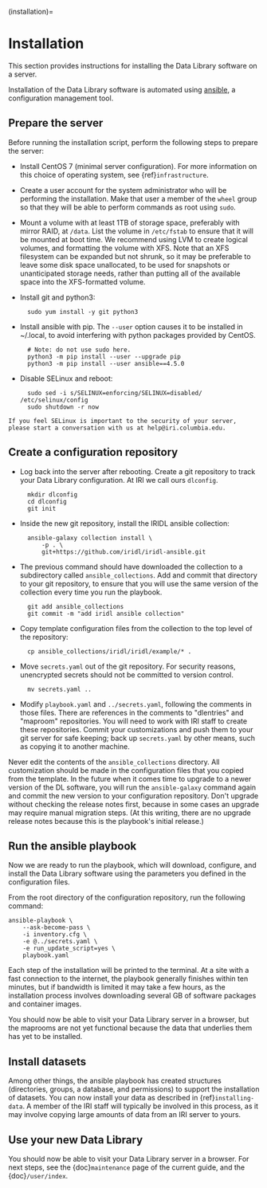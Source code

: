 (installation)=
# Installation
This section provides instructions for installing the Data Library software on a server.

Installation of the Data Library software is automated using [ansible](https://docs.ansible.com/ansible_community.html), a configuration management tool.

## Prepare the server
Before running the installation script, perform the following steps to prepare the server:
* Install CentOS 7 (minimal server configuration). For more information on this choice of operating system, see {ref}`infrastructure`.
* Create a user account for the system administrator who will be performing the installation. Make that user a member of the `wheel` group so that they will be able to perform commands as root using `sudo`.
* Mount a volume with at least 1TB of storage space, preferably with mirror RAID, at `/data`. List the volume in `/etc/fstab` to ensure that it will be mounted at boot time. We recommend using LVM to create logical volumes, and formatting the volume with XFS. Note that an XFS filesystem can be expanded but not shrunk, so it may be preferable to leave some disk space unallocated, to be used for snapshots or unanticipated storage needs, rather than putting all of the available space into the XFS-formatted volume.
* Install git and python3:

        sudo yum install -y git python3

* Install ansible with pip. The `--user` option causes it to be installed in ~/.local, to avoid interfering with python packages provided by CentOS.

        # Note: do not use sudo here.
        python3 -m pip install --user --upgrade pip
        python3 -m pip install --user ansible==4.5.0

* Disable SELinux and reboot:

        sudo sed -i s/SELINUX=enforcing/SELINUX=disabled/ /etc/selinux/config
        sudo shutdown -r now

```{note}
If you feel SELinux is important to the security of your server, please start a conversation with us at help@iri.columbia.edu.
```

## Create a configuration repository
* Log back into the server after rebooting. Create a git repository to track your Data Library configuration. At IRI we call ours `dlconfig`.

        mkdir dlconfig
        cd dlconfig
        git init

* Inside the new git repository, install the IRIDL ansible collection:

        ansible-galaxy collection install \
            -p . \
            git+https://github.com/iridl/iridl-ansible.git

* The previous command should have downloaded the collection to a subdirectory called `ansible_collections`. Add and commit that directory to your git repository, to ensure that you will use the same version of the collection every time you run the playbook.

        git add ansible_collections
        git commit -m "add iridl ansible collection"

* Copy template configuration files from the collection to the top level of the repository:

        cp ansible_collections/iridl/iridl/example/* .

* Move `secrets.yaml` out of the git repository. For security reasons, unencrypted secrets should not be committed to version control.

        mv secrets.yaml ..

* Modify `playbook.yaml` and `../secrets.yaml`, following the comments in those files. There are references in the comments to "dlentries" and "maproom" repositories. You will need to work with IRI staff to create these repositories. Commit your customizations and push them to your git server for safe keeping; back up `secrets.yaml` by other means, such as copying it to another machine.

Never edit the contents of the `ansible_collections` directory. All customization should be made in the configuration files that you copied from the template. In the future when it comes time to upgrade to a newer version of the DL software, you will run the `ansible-galaxy` command again and commit the new version to your configuration repository. Don't upgrade without checking the release notes first, because in some cases an upgrade may require manual migration steps. (At this writing, there are no upgrade release notes because this is the playbook's initial release.)

## Run the ansible playbook
Now we are ready to run the playbook, which will download, configure, and install the Data Library software using the parameters you defined in the configuration files.

From the root directory of the configuration repository, run the following command:

    ansible-playbook \
        --ask-become-pass \
        -i inventory.cfg \
        -e @../secrets.yaml \
        -e run_update_script=yes \
        playbook.yaml

Each step of the installation will be printed to the terminal. At a site with a fast connection to the internet, the playbook generally finishes within ten minutes, but if bandwidth is limited it may take a few hours, as the installation process involves downloading several GB of software packages and container images.

You should now be able to visit your Data Library server in a browser, but the maprooms are not yet functional because the data that underlies them has yet to be installed.

## Install datasets
Among other things, the ansible playbook has created structures (directories, groups, a database, and permissions) to support the installation of datasets. You can now install your data as described in {ref}`installing-data`. A member of the IRI staff will typically be involved in this process, as it may involve copying large amounts of data from an IRI server to yours.

## Use your new Data Library
You should now be able to visit your Data Library server in a browser. For next steps, see the {doc}`maintenance` page of the current guide, and the {doc}`/user/index`.
